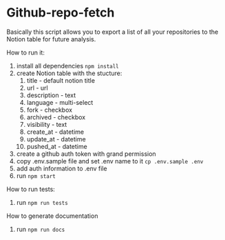 # Github-repo-fetch

Basically this script allows you to export a list of all your repositories to the Notion table for future analysis.

How to run it:

1. install all dependencies `npm install`
2. create Notion table with the stucture:
   1. title - default notion title
   2. url - url
   3. description - text
   4. language - multi-select
   5. fork - checkbox
   6. archived - checkbox
   7. visibility - text
   8. create_at - datetime
   9. update_at - datetime
   10. pushed_at - datetime
3. create a github auth token with grand permission
4. copy .env.sample file and set .env name to it `cp .env.sample .env`
5. add auth information to .env file
6. run `npm start`


How to run tests:

1. run `npm run tests`

How to generate documentation

1. run `npm run docs`